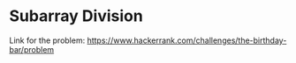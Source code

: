 # Subarray Division
Link for the problem:
https://www.hackerrank.com/challenges/the-birthday-bar/problem
